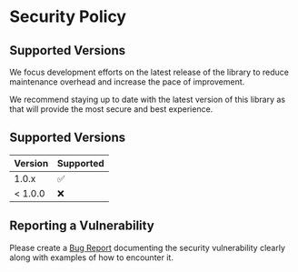 # Security Policy

## Supported Versions

We focus development efforts on the latest release of the library to reduce maintenance overhead and increase the pace of improvement.

We recommend staying up to date with the latest version of this library as that will provide the most secure and best experience.

## Supported Versions

| Version | Supported          |
|---------|--------------------|
| 1.0.x   | :white_check_mark: |
| < 1.0.0 | :x:                |

## Reporting a Vulnerability

Please create a [Bug Report](https://github.com/nirmato/nirmato-ai/issues/new?labels=bug&template=bug_report.md) documenting the security vulnerability clearly along with examples of how to encounter it.
